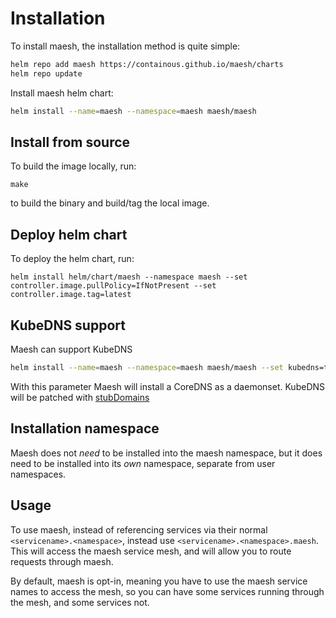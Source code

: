 # Installation

To install maesh, the installation method is quite simple:

```bash
helm repo add maesh https://containous.github.io/maesh/charts
helm repo update
```

Install maesh helm chart:

```bash
helm install --name=maesh --namespace=maesh maesh/maesh
```

## Install from source

To build the image locally, run:

```shell
make
```

 to build the binary and build/tag the local image.

## Deploy helm chart

To deploy the helm chart, run:

```shell
helm install helm/chart/maesh --namespace maesh --set controller.image.pullPolicy=IfNotPresent --set controller.image.tag=latest
```

## KubeDNS support

Maesh can support KubeDNS

```bash
helm install --name=maesh --namespace=maesh maesh/maesh --set kubedns=true
```

With this parameter Maesh will install a CoreDNS as a daemonset.
KubeDNS will be patched with [stubDomains](https://kubernetes.io/docs/tasks/administer-cluster/dns-custom-nameservers/#example-stub-domain)

## Installation namespace

Maesh does not _need_ to be installed into the maesh namespace, 
but it does need to be installed into its _own_ namespace, separate from user namespaces.

## Usage

To use maesh, instead of referencing services via their normal `<servicename>.<namespace>`, instead use `<servicename>.<namespace>.maesh`.
This will access the maesh service mesh, and will allow you to route requests through maesh.

By default, maesh is opt-in, meaning you have to use the maesh service names to access the mesh, so you can have some services running through the mesh, and some services not.
